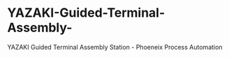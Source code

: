 # YAZAKI-Guided-Terminal-Assembly-
YAZAKI Guided Terminal Assembly Station - Phoeneix Process Automation

